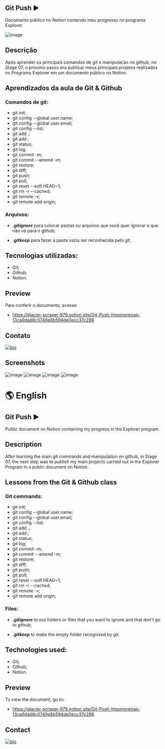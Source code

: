 ## Git Push ▶️

Documento público no Notion contendo meu progresso no programa Explorer.

![image](https://user-images.githubusercontent.com/107502907/192155534-8394c38c-92f7-4a57-b37f-376cff597b0c.png)

## Descrição

Após aprender os principais comandos de git e manipulação no github, no Stage 07, 
o próximo passo era publicar meus principais projetos realizados no Programa Explorer em um documento público no Notion.

## Aprendizados da aula de Git & Github

### Comandos de git:

- git init;
- git config --global user.name;
- git config --global user.email;
- git config --list;
- git add .;
- git add <file>;
- git status;
- git log;
- git commit -m;
- git commit --amend -m;
- git restore;
- git diff;
- git push;
- git pull;
- git reset --soft HEAD~1;
- git rm -r --cached;
- git remote -v;
- git remote add origin;

### Arquivos:

- ***.gitignore***
para colocar pastas ou arquivos que você quer ignorar e que não vá para o github;

- ***.gitkeep***
para fazer a pasta vazia ser reconhecida pelo git.

## Tecnologias utilizadas:

- Git;
- Github;
- Notion.

## Preview

Para conferir o documento, acesse:

- https://glacier-scraper-979.notion.site/Git-Push-higomoreiraq-13ca9dad8c0749e8b594de0ecc37c288

## Contato

[![bio](https://img.shields.io/badge/bio_higomoreiraq-02799D?style=for-the-badge&logo=ko-fi&logoColor=white)](https://higomoreiraq.github.io/Bio-Higo-Moreira/)

## Screenshots

![image](https://user-images.githubusercontent.com/107502907/192155759-90855fef-114f-4c91-b2df-99f697a5583c.png)
![image](https://user-images.githubusercontent.com/107502907/192155707-beaff29c-a7fa-4a2e-bc1b-ed16753bd6ae.png)
![image](https://user-images.githubusercontent.com/107502907/192155689-b6bb5ab2-bc32-44b1-9c2d-fa881b6cb1fd.png)
![image](https://user-images.githubusercontent.com/107502907/192155661-c7f2c6c5-1694-4d48-b9ae-ddc14379e087.png)

#
# 🌎 English

## Git Push ▶️

Public document on Notion containing my progress in the Explorer program.

## Description

After learning the main git commands and manipulation on github, in Stage 07,
the next step was to publish my main projects carried out in the Explorer Program in a public document on Notion.

## Lessons from the Git & Github class

### Git commands:

- git init;
- git config --global user.name;
- git config --global user.email;
- git config --list;
- git add .;
- git add <file>;
- git status;
- git log;
- git commit -m;
- git commit --amend -m;
- git restore;
- git diff;
- git push;
- git pull;
- git reset --soft HEAD~1;
- git rm -r --cached;
- git remote -v;
- git remote add origin;

### Files:

- ***.gitignore***
to put folders or files that you want to ignore and that don't go to github;

- ***.gitkeep***
to make the empty folder recognized by git.

## Technologies used:

- Git;
- Github;
- Notion.

## Preview

To view the document, go to:

- https://glacier-scraper-979.notion.site/Git-Push-higomoreiraq-13ca9dad8c0749e8b594de0ecc37c288

## Contact

[![bio](https://img.shields.io/badge/bio_higomoreiraq-02799D?style=for-the-badge&logo=ko-fi&logoColor=white)](https://higomoreiraq.github.io/Bio-Higo-Moreira/)
